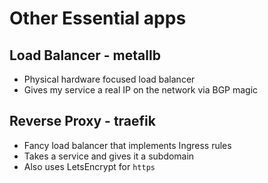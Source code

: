 <!SLIDE>

# Other Essential apps


## Load Balancer - metallb

* Physical hardware focused load balancer
* Gives my service a real IP on the network via BGP magic


## Reverse Proxy - traefik

* Fancy load balancer that implements Ingress rules
* Takes a service and gives it a subdomain
* Also uses LetsEncrypt for `https`
